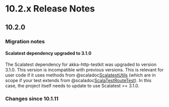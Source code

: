 # 10.2.x Release Notes

## 10.2.0

### Migration notes

#### Scalatest dependency upgraded to 3.1.0

The Scalatest dependency for akka-http-testkit was upgraded to version 3.1.0. This version is incompatible with previous
versions. This is relevant for user code if it uses methods from @scaladoc[ScalatestUtils](akka.http.scaladsl.testkit.ScalatestUtils)
(which are in scope if your test extends from @scaladoc[ScalaTestRouteTest](akka.http.scaladsl.testkit.ScalaTestRouteTest)).
In this case, the project itself needs to update to use Scalatest >= 3.1.0.

### Changes since 10.1.11
